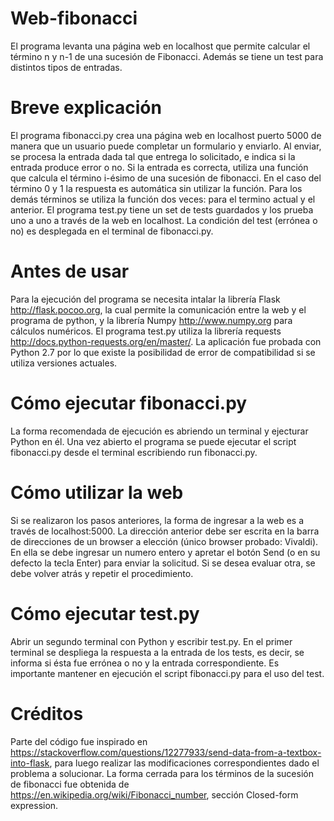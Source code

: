 # Web-fibonacci
El programa levanta una página web en localhost que permite calcular el término n y n-1 de una sucesión de Fibonacci. Además se tiene un test para distintos tipos de entradas.
# Breve explicación
El programa fibonacci.py crea una página web en localhost puerto 5000 de manera que un usuario puede completar un formulario y enviarlo. Al enviar, se procesa la entrada dada tal que entrega lo solicitado, e indica si la entrada produce error o no. Si la entrada es correcta, utiliza una función que calcula el término i-ésimo de una sucesión de fibonacci. En el caso del término 0 y 1 la respuesta es automática sin utilizar la función. Para los demás términos se utiliza la función dos veces: para el termino actual y el anterior.
El programa test.py tiene un set de tests guardados y los prueba uno a uno a través de la web en localhost. La condición del test (errónea o no) es desplegada en el terminal de fibonacci.py.
# Antes de usar
Para la ejecución del programa se necesita intalar la librería Flask http://flask.pocoo.org, la cual permite la comunicación entre la web y el programa de python, y la librería Numpy http://www.numpy.org para cálculos numéricos. El programa test.py utiliza la librería requests http://docs.python-requests.org/en/master/.
La aplicación fue probada con Python 2.7 por lo que existe la posibilidad de error de compatibilidad si se utiliza versiones actuales. 
# Cómo ejecutar fibonacci.py
La forma recomendada de ejecución es abriendo un terminal y ejecturar Python en él. Una vez abierto el programa se puede ejecutar el script fibonacci.py desde el terminal escribiendo run fibonacci.py.
# Cómo utilizar la web
Si se realizaron los pasos anteriores, la forma de ingresar a la web es a través de localhost:5000. La dirección anterior debe ser escrita en la barra de direcciones de un browser a elección (único browser probado: Vivaldi). En ella se debe ingresar un numero entero y apretar el botón Send (o en su defecto la tecla Enter) para enviar la solicitud. Si se desea evaluar otra, se debe volver atrás y repetir el procedimiento.
# Cómo ejecutar test.py
Abrir un segundo terminal con Python y escribir test.py. En el primer terminal se despliega la respuesta a la entrada de los tests, es decir, se informa si ésta fue errónea o no y la entrada correspondiente. Es importante mantener en ejecución el script fibonacci.py para el uso del test.
# Créditos
Parte del código fue inspirado en https://stackoverflow.com/questions/12277933/send-data-from-a-textbox-into-flask, para luego realizar las modificaciones correspondientes dado el problema a solucionar. 
La forma cerrada para los términos de la sucesión de fibonacci fue obtenida de https://en.wikipedia.org/wiki/Fibonacci_number, sección Closed-form expression.
